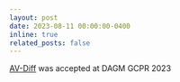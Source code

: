 ```yaml
---
layout: post
date: 2023-08-11 00:00:00-0400
inline: true
related_posts: false
---
```


[AV-Diff](https://arxiv.org/pdf/2309.03869) was accepted at DAGM GCPR 2023
